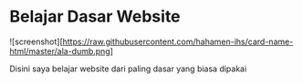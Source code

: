 # Belajar Dasar Website

![screenshot][https://raw.githubusercontent.com/hahamen-ihs/card-name-html/master/ala-dumb.png]

Disini saya belajar website dari paling dasar
yang biasa dipakai 
